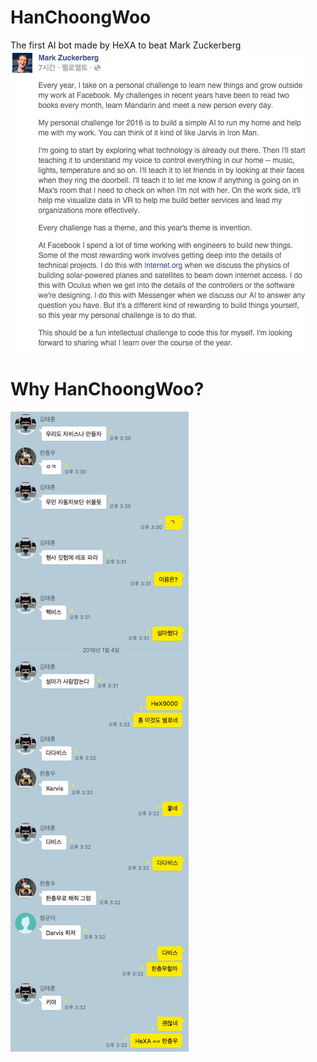 # HanChoongWoo
The first AI bot made by HeXA to beat Mark Zuckerberg
![Zuckerberg](https://github.com/HeXA-UNIST/HanChoongWoo/blob/master/Image/%EC%8A%A4%ED%81%AC%EB%A6%B0%EC%83%B7%202016-01-04%20%EC%98%A4%ED%9B%84%203.08.42.png?raw=true)
# Why HanChoongWoo?
![Origin](https://github.com/HeXA-UNIST/HanChoongWoo/blob/master/Image/%EC%8A%A4%ED%81%AC%EB%A6%B0%EC%83%B7%202016-01-04%20%EC%98%A4%ED%9B%84%203.43.24.png?raw=true)
